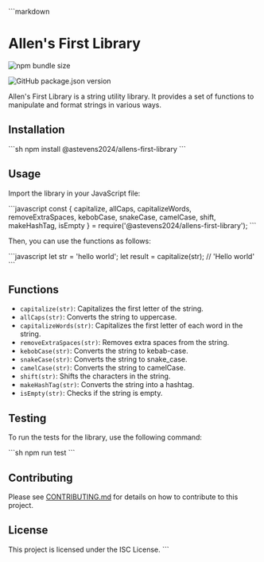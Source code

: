 \`\`\`markdown
# Allen's First Library

![npm bundle size](https://img.shields.io/bundlephobia/min/%40astevens2024%2Fallens-first-library)

![GitHub package.json version](https://img.shields.io/github/package-json/v/astevens2/allens-first-library)


Allen's First Library is a string utility library. It provides a set of functions to manipulate and format strings in various ways.

## Installation

\`\`\`sh
npm install @astevens2024/allens-first-library
\`\`\`

## Usage

Import the library in your JavaScript file:

\`\`\`javascript
const { capitalize, allCaps, capitalizeWords, removeExtraSpaces, kebobCase, snakeCase, camelCase, shift, makeHashTag, isEmpty } = require('@astevens2024/allens-first-library');
\`\`\`

Then, you can use the functions as follows:

\`\`\`javascript
let str = 'hello world';
let result = capitalize(str); // 'Hello world'
\`\`\`

## Functions

- `capitalize(str)`: Capitalizes the first letter of the string.
- `allCaps(str)`: Converts the string to uppercase.
- `capitalizeWords(str)`: Capitalizes the first letter of each word in the string.
- `removeExtraSpaces(str)`: Removes extra spaces from the string.
- `kebobCase(str)`: Converts the string to kebab-case.
- `snakeCase(str)`: Converts the string to snake_case.
- `camelCase(str)`: Converts the string to camelCase.
- `shift(str)`: Shifts the characters in the string.
- `makeHashTag(str)`: Converts the string into a hashtag.
- `isEmpty(str)`: Checks if the string is empty.

## Testing

To run the tests for the library, use the following command:

\`\`\`sh
npm run test
\`\`\`

## Contributing

Please see [CONTRIBUTING.md](CONTRIBUTING.md) for details on how to contribute to this project.

## License

This project is licensed under the ISC License.
\`\`\`